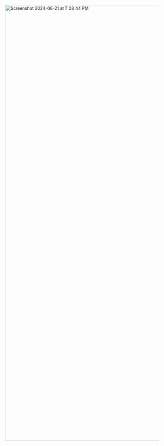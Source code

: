 <img width="1421" alt="Screenshot 2024-08-21 at 7 08 44 PM" src="https://github.com/user-attachments/assets/828ea6b2-d2b2-4a1d-8512-40f09ce407e9">
